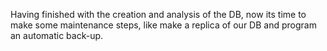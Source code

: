 Having finished with the creation and analysis of the DB, now its time to make some maintenance steps, like make a replica of our DB
and program an automatic back-up.